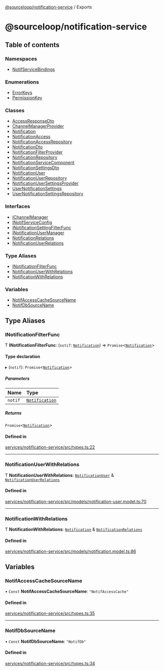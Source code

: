 [@sourceloop/notification-service](README.md) / Exports

# @sourceloop/notification-service

## Table of contents

### Namespaces

- [NotifServiceBindings](modules/NotifServiceBindings.md)

### Enumerations

- [ErrorKeys](enums/ErrorKeys.md)
- [PermissionKey](enums/PermissionKey.md)

### Classes

- [AccessResponseDto](classes/AccessResponseDto.md)
- [ChannelManagerProvider](classes/ChannelManagerProvider.md)
- [Notification](classes/Notification.md)
- [NotificationAccess](classes/NotificationAccess.md)
- [NotificationAccessRepository](classes/NotificationAccessRepository.md)
- [NotificationDto](classes/NotificationDto.md)
- [NotificationFilterProvider](classes/NotificationFilterProvider.md)
- [NotificationRepository](classes/NotificationRepository.md)
- [NotificationServiceComponent](classes/NotificationServiceComponent.md)
- [NotificationSettingsDto](classes/NotificationSettingsDto.md)
- [NotificationUser](classes/NotificationUser.md)
- [NotificationUserRepository](classes/NotificationUserRepository.md)
- [NotificationUserSettingsProvider](classes/NotificationUserSettingsProvider.md)
- [UserNotificationSettings](classes/UserNotificationSettings.md)
- [UserNotificationSettingsRepository](classes/UserNotificationSettingsRepository.md)

### Interfaces

- [IChannelManager](interfaces/IChannelManager.md)
- [INotifServiceConfig](interfaces/INotifServiceConfig.md)
- [INotificationSettingFilterFunc](interfaces/INotificationSettingFilterFunc.md)
- [INotificationUserManager](interfaces/INotificationUserManager.md)
- [NotificationRelations](interfaces/NotificationRelations.md)
- [NotificationUserRelations](interfaces/NotificationUserRelations.md)

### Type Aliases

- [INotificationFilterFunc](modules.md#inotificationfilterfunc)
- [NotificationUserWithRelations](modules.md#notificationuserwithrelations)
- [NotificationWithRelations](modules.md#notificationwithrelations)

### Variables

- [NotifAccessCacheSourceName](modules.md#notifaccesscachesourcename)
- [NotifDbSourceName](modules.md#notifdbsourcename)

## Type Aliases

### INotificationFilterFunc

Ƭ **INotificationFilterFunc**: (`notif`: [`Notification`](classes/Notification.md)) => `Promise`<[`Notification`](classes/Notification.md)\>

#### Type declaration

▸ (`notif`): `Promise`<[`Notification`](classes/Notification.md)\>

##### Parameters

| Name | Type |
| :------ | :------ |
| `notif` | [`Notification`](classes/Notification.md) |

##### Returns

`Promise`<[`Notification`](classes/Notification.md)\>

#### Defined in

[services/notification-service/src/types.ts:22](https://github.com/sourcefuse/loopback4-microservice-catalog/blob/93a7f917/services/notification-service/src/types.ts#L22)

___

### NotificationUserWithRelations

Ƭ **NotificationUserWithRelations**: [`NotificationUser`](classes/NotificationUser.md) & [`NotificationUserRelations`](interfaces/NotificationUserRelations.md)

#### Defined in

[services/notification-service/src/models/notification-user.model.ts:70](https://github.com/sourcefuse/loopback4-microservice-catalog/blob/93a7f917/services/notification-service/src/models/notification-user.model.ts#L70)

___

### NotificationWithRelations

Ƭ **NotificationWithRelations**: [`Notification`](classes/Notification.md) & [`NotificationRelations`](interfaces/NotificationRelations.md)

#### Defined in

[services/notification-service/src/models/notification.model.ts:86](https://github.com/sourcefuse/loopback4-microservice-catalog/blob/93a7f917/services/notification-service/src/models/notification.model.ts#L86)

## Variables

### NotifAccessCacheSourceName

• `Const` **NotifAccessCacheSourceName**: ``"NotifAccessCache"``

#### Defined in

[services/notification-service/src/types.ts:35](https://github.com/sourcefuse/loopback4-microservice-catalog/blob/93a7f917/services/notification-service/src/types.ts#L35)

___

### NotifDbSourceName

• `Const` **NotifDbSourceName**: ``"NotifDb"``

#### Defined in

[services/notification-service/src/types.ts:34](https://github.com/sourcefuse/loopback4-microservice-catalog/blob/93a7f917/services/notification-service/src/types.ts#L34)
